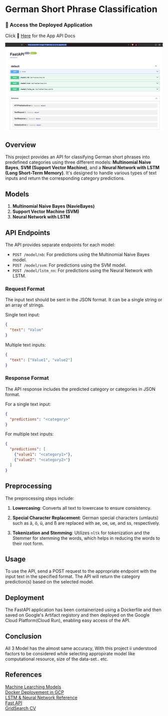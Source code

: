 # German Short Phrase Classification

### 🚀 Access the Deployed Application 
Click 🔗 [Here](https://classifier-image-fi73jbkvdq-uc.a.run.app/docs#/) for the App API Docs

![WebPage](./DocsAssets/Webpage.png)


## Overview

This project provides an API for classifying German short phrases into predefined categories using three different models: **Multinomial Naive Bayes**, **SVM (Support Vector Machine)**, and a **Neural Network with LSTM (Long Short-Term Memory)**. It's designed to handle various types of text inputs and return the corresponding category predictions.

## Models

1. **Multinomial Naive Bayes (NavieBayes)**
2. **Support Vector Machine (SVM)**
3. **Neural Network with LSTM**

## API Endpoints

The API provides separate endpoints for each model:

- `POST /model/nb`: For predictions using the Multinomial Naive Bayes model.
- `POST /model/svm`: For predictions using the SVM model.
- `POST /model/lstm_nn`: For predictions using the Neural Network with LSTM.

### Request Format

The input text should be sent in the JSON format. It can be a single string or an array of strings.

Single text input:
```json
{
  "text": "Value"
}
```

Multiple text inputs:
```json
{
  "text": ["Value1", "value2"]
}
```

### Response Format

The API response includes the predicted category or categories in JSON format.

For a single text input:
```json
{
  "predictions": "<category>"
}
```

For multiple text inputs:
```json
{
  "predictions": [
    {"value1": "<category1>"},
    {"value2": "<category2>"}
  ]
}
```

## Preprocessing

The preprocessing steps include:

1. **Lowercasing**: Converts all text to lowercase to ensure consistency.

2. **Special Character Replacement**: German special characters (umlauts) such as ä, ö, ü, and ß are replaced with ae, oe, ue, and ss, respectively.

3. **Tokenization and Stemming**: Utilizes `nltk` for tokenization and the Stemmer for stemming the words, which helps in reducing the words to their root form.

## Usage

To use the API, send a POST request to the appropriate endpoint with the input text in the specified format. The API will return the category prediction(s) based on the selected model.

## Deployment
The FastAPI application has been containerized using a Dockerfile and 
then saved on Google's Artifact registory and then deployed on the Google Cloud Platform(Cloud Run), enabling easy access of the API.

## Conclusion
All 3 Model has the almost same accuracy, With this project ii understood 
factors to be considered while selecting appropirate model like computational resource, size of the data-set.. etc.

## References
[Machine Learching Models](https://medium.com/@alinatabish/machine-learning-techniques-for-spam-detection-in-email-7db87eb11bc2)
<br>
[Docker Deployement in GCP](https://medium.com/@taylorhughes/how-to-deploy-an-existing-docker-container-project-to-google-cloud-run-with-the-minimum-amount-of-daca0b5978d8)
<br>
[LSTM & Neural Network Reference](https://www.youtube.com/watch?v=VtRLrQ3Ev-U)
<br>
[Fast API](https://fastapi.tiangolo.com/#interactive-api-docs)
<br>
[GridSearch CV](https://www.analyticsvidhya.com/blog/2021/06/tune-hyperparameters-with-gridsearchcv/)





